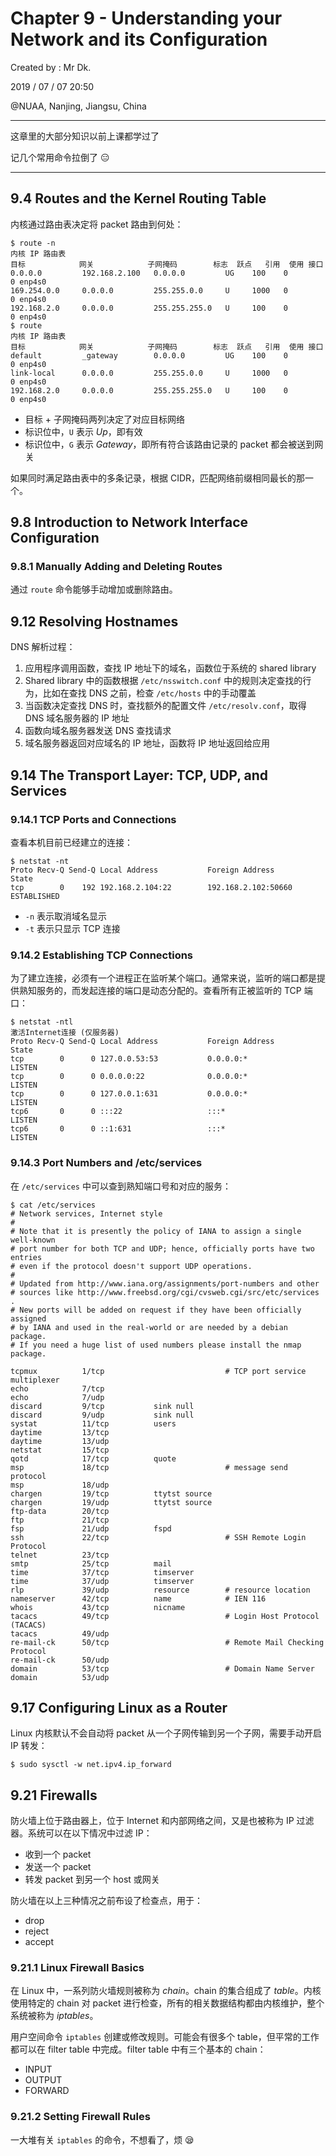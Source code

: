 # Chapter 9 - Understanding your Network and its Configuration

Created by : Mr Dk.

2019 / 07 / 07 20:50

@NUAA, Nanjing, Jiangsu, China

---

这章里的大部分知识以前上课都学过了

记几个常用命令拉倒了 😑

---

## 9.4 Routes and the Kernel Routing Table

内核通过路由表决定将 packet 路由到何处：

```console
$ route -n
内核 IP 路由表
目标            网关            子网掩码        标志  跃点   引用  使用 接口
0.0.0.0         192.168.2.100   0.0.0.0         UG    100    0        0 enp4s0
169.254.0.0     0.0.0.0         255.255.0.0     U     1000   0        0 enp4s0
192.168.2.0     0.0.0.0         255.255.255.0   U     100    0        0 enp4s0
$ route
内核 IP 路由表
目标            网关            子网掩码        标志  跃点   引用  使用 接口
default         _gateway        0.0.0.0         UG    100    0        0 enp4s0
link-local      0.0.0.0         255.255.0.0     U     1000   0        0 enp4s0
192.168.2.0     0.0.0.0         255.255.255.0   U     100    0        0 enp4s0
```

- 目标 + 子网掩码两列决定了对应目标网络
- 标识位中，`U` 表示 *Up*，即有效
- 标识位中，`G` 表示 *Gateway*，即所有符合该路由记录的 packet 都会被送到网关

如果同时满足路由表中的多条记录，根据 CIDR，匹配网络前缀相同最长的那一个。

## 9.8 Introduction to Network Interface Configuration

### 9.8.1 Manually Adding and Deleting Routes

通过 `route` 命令能够手动增加或删除路由。

## 9.12 Resolving Hostnames

DNS 解析过程：

1. 应用程序调用函数，查找 IP 地址下的域名，函数位于系统的 shared library
2. Shared library 中的函数根据 `/etc/nsswitch.conf` 中的规则决定查找的行为，比如在查找 DNS 之前，检查 `/etc/hosts` 中的手动覆盖
3. 当函数决定查找 DNS 时，查找额外的配置文件 `/etc/resolv.conf`，取得 DNS 域名服务器的 IP 地址
4. 函数向域名服务器发送 DNS 查找请求
5. 域名服务器返回对应域名的 IP 地址，函数将 IP 地址返回给应用

## 9.14 The Transport Layer: TCP, UDP, and Services

### 9.14.1 TCP Ports and Connections

查看本机目前已经建立的连接：

```console
$ netstat -nt
Proto Recv-Q Send-Q Local Address           Foreign Address         State
tcp        0    192 192.168.2.104:22        192.168.2.102:50660     ESTABLISHED
```

- `-n` 表示取消域名显示
- `-t` 表示只显示 TCP 连接

### 9.14.2 Establishing TCP Connections

为了建立连接，必须有一个进程正在监听某个端口。通常来说，监听的端口都是提供熟知服务的，而发起连接的端口是动态分配的。查看所有正被监听的 TCP 端口：

```console
$ netstat -ntl
激活Internet连接 (仅服务器)
Proto Recv-Q Send-Q Local Address           Foreign Address         State
tcp        0      0 127.0.0.53:53           0.0.0.0:*               LISTEN
tcp        0      0 0.0.0.0:22              0.0.0.0:*               LISTEN
tcp        0      0 127.0.0.1:631           0.0.0.0:*               LISTEN
tcp6       0      0 :::22                   :::*                    LISTEN
tcp6       0      0 ::1:631                 :::*                    LISTEN
```

### 9.14.3 Port Numbers and /etc/services

在 `/etc/services` 中可以查到熟知端口号和对应的服务：

```console
$ cat /etc/services
# Network services, Internet style
#
# Note that it is presently the policy of IANA to assign a single well-known
# port number for both TCP and UDP; hence, officially ports have two entries
# even if the protocol doesn't support UDP operations.
#
# Updated from http://www.iana.org/assignments/port-numbers and other
# sources like http://www.freebsd.org/cgi/cvsweb.cgi/src/etc/services .
# New ports will be added on request if they have been officially assigned
# by IANA and used in the real-world or are needed by a debian package.
# If you need a huge list of used numbers please install the nmap package.

tcpmux          1/tcp                           # TCP port service multiplexer
echo            7/tcp
echo            7/udp
discard         9/tcp           sink null
discard         9/udp           sink null
systat          11/tcp          users
daytime         13/tcp
daytime         13/udp
netstat         15/tcp
qotd            17/tcp          quote
msp             18/tcp                          # message send protocol
msp             18/udp
chargen         19/tcp          ttytst source
chargen         19/udp          ttytst source
ftp-data        20/tcp
ftp             21/tcp
fsp             21/udp          fspd
ssh             22/tcp                          # SSH Remote Login Protocol
telnet          23/tcp
smtp            25/tcp          mail
time            37/tcp          timserver
time            37/udp          timserver
rlp             39/udp          resource        # resource location
nameserver      42/tcp          name            # IEN 116
whois           43/tcp          nicname
tacacs          49/tcp                          # Login Host Protocol (TACACS)
tacacs          49/udp
re-mail-ck      50/tcp                          # Remote Mail Checking Protocol
re-mail-ck      50/udp
domain          53/tcp                          # Domain Name Server
domain          53/udp
```

## 9.17 Configuring Linux as a Router

Linux 内核默认不会自动将 packet 从一个子网传输到另一个子网，需要手动开启 IP 转发：

```console
$ sudo sysctl -w net.ipv4.ip_forward
```

## 9.21 Firewalls

防火墙上位于路由器上，位于 Internet 和内部网络之间，又是也被称为 IP 过滤器。系统可以在以下情况中过滤 IP：

- 收到一个 packet
- 发送一个 packet
- 转发 packet 到另一个 host 或网关

防火墙在以上三种情况之前布设了检查点，用于：

- drop
- reject
- accept

### 9.21.1 Linux Firewall Basics

在 Linux 中，一系列防火墙规则被称为 *chain*。chain 的集合组成了 *table*。内核使用特定的 chain 对 packet 进行检查，所有的相关数据结构都由内核维护，整个系统被称为 *iptables*。

用户空间命令 `iptables` 创建或修改规则。可能会有很多个 table，但平常的工作都可以在 filter table 中完成。filter table 中有三个基本的 chain：

- INPUT
- OUTPUT
- FORWARD

### 9.21.2 Setting Firewall Rules

一大堆有关 `iptables` 的命令，不想看了，烦 😪

